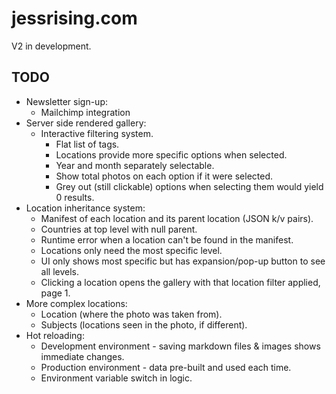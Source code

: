 # jessrising.com

V2 in development.

## TODO

- Newsletter sign-up:
  - Mailchimp integration
- Server side rendered gallery:
  - Interactive filtering system.
    - Flat list of tags.
    - Locations provide more specific options when selected.
    - Year and month separately selectable.
    - Show total photos on each option if it were selected.
    - Grey out (still clickable) options when selecting them would yield 0 results.
- Location inheritance system:
  - Manifest of each location and its parent location (JSON k/v pairs).
  - Countries at top level with null parent.
  - Runtime error when a location can't be found in the manifest.
  - Locations only need the most specific level.
  - UI only shows most specific but has expansion/pop-up button to see all levels.
  - Clicking a location opens the gallery with that location filter applied, page 1.
- More complex locations:
  - Location (where the photo was taken from).
  - Subjects (locations seen in the photo, if different).
- Hot reloading:
  - Development environment - saving markdown files & images shows immediate changes.
  - Production environment - data pre-built and used each time.
  - Environment variable switch in logic.
